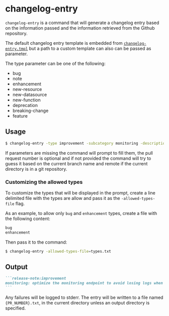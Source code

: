 # changelog-entry

`changelog-entry` is a command that will generate a changelog entry based on the information passed and the information retrieved from the Github repository.

The default changelog entry template is embedded from [`changelog-entry.tmpl`](changelog-entry.tmpl) but a path to a custom template can also can be passed as parameter.

The type parameter can be one of the following:
* bug
* note
* enhancement
* new-resource
* new-datasource
* new-function
* deprecation
* breaking-change
* feature

## Usage

```sh
$ changelog-entry -type improvement -subcategory monitoring -description "optimize the monitoring endpoint to avoid losing logs when under high load"
```

If parameters are missing the command will prompt to fill them, the pull request number is optional and if not provided the command will try to guess it based on the current branch name and remote if the current directory is in a git repository.

### Customizing the allowed types

To customize the types that will be displayed in the prompt, create a line
delimited file with the types are allow and pass it as the `-allowed-types-file`
flag.

As an example, to allow only `bug` and `enhancement` types, create a file with the following content:

```sh
bug
enhancement
```

Then pass it to the command:

```sh
$ changelog-entry -allowed-types-file=types.txt
```

## Output

``````markdown
```release-note:improvement
monitoring: optimize the monitoring endpoint to avoid losing logs when under high load
```
``````

Any failures will be logged to stderr. The entry will be written to a file named `{PR_NUMBER}.txt`, in the current directory unless an output directory is specified.
